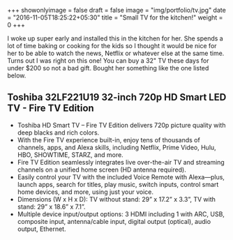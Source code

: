 +++
showonlyimage = false
draft = false
image = "img/portfolio/tv.jpg"
date = "2016-11-05T18:25:22+05:30"
title = "Small TV for the kitchen!"
weight = 0
+++

I woke up super early and installed this in the kitchen for her. She spends a lot of time baking or cooking for the kids so I thought it would be nice for her to be able to watch the news, Netflix or whatever else at the same time. Turns out I was right on this one! You can buy a 32" TV these days for under $200 so not a bad gift. Bought her something like the one listed below.
<!--more-->


## Toshiba 32LF221U19 32-inch 720p HD Smart LED TV - Fire TV Edition


- Toshiba HD Smart TV – Fire TV Edition delivers 720p picture quality with deep blacks and rich colors.
- With the Fire TV experience built-in, enjoy tens of thousands of channels, apps, and Alexa skills, including Netflix, Prime Video, Hulu, HBO, SHOWTIME, STARZ, and more.
- Fire TV Edition seamlessly integrates live over-the-air TV and streaming channels on a unified home screen (HD antenna required).
- Easily control your TV with the included Voice Remote with Alexa—plus, launch apps, search for titles, play music, switch inputs, control smart home devices, and more, using just your voice.
- Dimensions (W x H x D): TV without stand: 29” x 17.2” x 3.3”, TV with stand: 29” x 18.6” x 7.1”.
- Multiple device input/output options: 3 HDMI including 1 with ARC, USB, composite input, antenna/cable input, digital output (optical), audio output, Ethernet.
